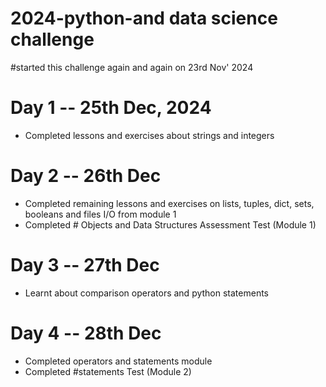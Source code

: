 # 2024-python-and data science challenge
#started this challenge again and again on 23rd Nov' 2024

# Day 1 -- 25th Dec, 2024
- Completed lessons and exercises about strings and integers

# Day 2 -- 26th Dec
- Completed remaining lessons and exercises on lists, tuples, dict, sets, booleans and files I/O from module 1
- Completed # Objects and Data Structures Assessment Test (Module 1)

# Day 3 -- 27th Dec
- Learnt about comparison operators and python statements

# Day 4 -- 28th Dec
- Completed operators and statements module
- Completed #statements Test (Module 2)